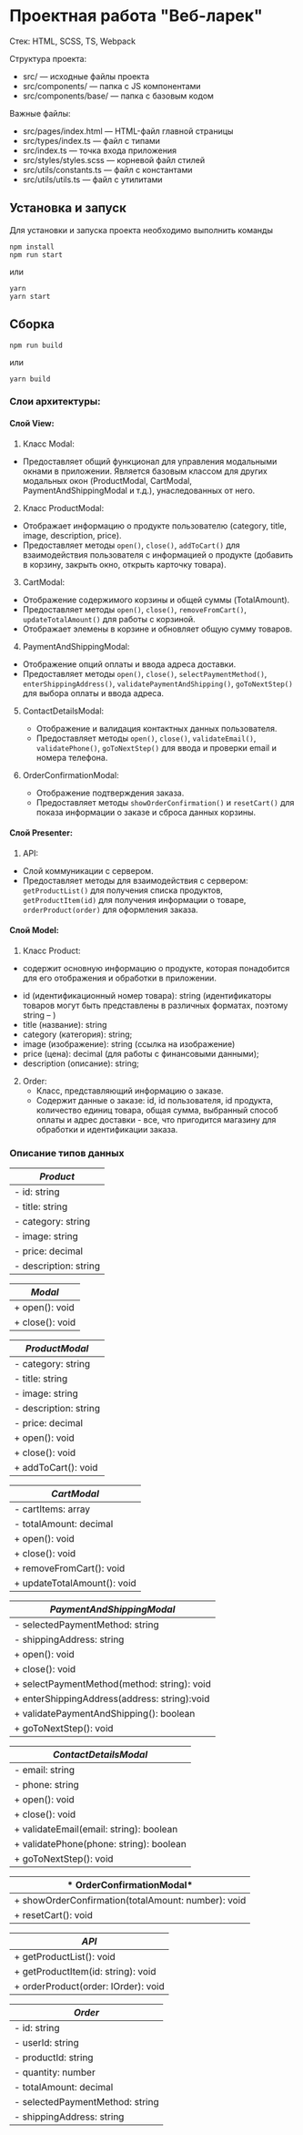 # Проектная работа "Веб-ларек"

Стек: HTML, SCSS, TS, Webpack

Структура проекта:
- src/ — исходные файлы проекта
- src/components/ — папка с JS компонентами
- src/components/base/ — папка с базовым кодом

Важные файлы:
- src/pages/index.html — HTML-файл главной страницы
- src/types/index.ts — файл с типами
- src/index.ts — точка входа приложения
- src/styles/styles.scss — корневой файл стилей
- src/utils/constants.ts — файл с константами
- src/utils/utils.ts — файл с утилитами

## Установка и запуск
Для установки и запуска проекта необходимо выполнить команды

```
npm install
npm run start
```

или

```
yarn
yarn start
```
## Сборка

```
npm run build
```

или

```
yarn build
```

### Слои архитектуры:

#### Слой View:

 1. Класс Modal: 
 * Предоставляет общий функционал для управления модальными окнами в приложении. Является базовым классом для других модальных окон (ProductModal, CartModal, PaymentAndShippingModal и т.д.), унаследованных от него.

2. Класс ProductModal:
 * Отображает информацию о продукте пользователю (category, title, image, description, price).
 * Предоставляет методы `open()`, `close()`, `addToCart()` для взаимодействия пользователя с информацией о продукте (добавить в корзину, закрыть окно, открыть карточку товара).
	    
3. CartModal:
  * Отображение содержимого корзины и общей суммы (TotalAmount).
  * Предоставляет методы `open()`, `close()`, `removeFromCart()`, `updateTotalAmount()` для работы с корзиной.
  * Отображает элемены в корзине и обновляет общую сумму товаров.

4. PaymentAndShippingModal:
  * Отображение опций оплаты и ввода адреса доставки.
  * Предоставляет методы `open()`, `close()`, `selectPaymentMethod()`, `enterShippingAddress()`, `validatePaymentAndShipping()`, `goToNextStep()` для выбора оплаты и ввода адреса.

5. ContactDetailsModal:
   * Отображение и валидация контактных данных пользователя.
   * Предоставляет методы `open()`, `close()`, `validateEmail()`, `validatePhone()`, `goToNextStep()` для ввода и проверки email и номера телефона.

6. OrderConfirmationModal:
   * Отображение подтверждения заказа.
   * Предоставляет методы `showOrderConfirmation()` и `resetCart()` для показа информации о заказе и сброса данных корзины.

#### Слой Presenter:

1. API:
  * Слой коммуникации с сервером.
  * Предоставляет методы для взаимодействия с сервером: `getProductList()` для получения списка продуктов, `getProductItem(id)` для получения информации о товаре, `orderProduct(order)` для оформления заказа.
	 

#### Слой  Model:

1. Класс Product: 
* содержит основную информацию о продукте, которая понадобится для его отображения и обработки в приложении.
 - id (идентификационный номер товара): string (идентификаторы товаров могут быть представлены в различных форматах, поэтому string – )
 - title (название): string
 - category (категория): string;
 - image (изображение): string (ссылка на изображение)
 - price (цена): decimal (для работы с финансовыми данными);
 - description (описание): string;
   
2. Order:
   * Класс, представляющий информацию о заказе.
   * Содержит данные о заказе: id, id пользователя, id продукта, количество единиц товара, общая сумма, выбранный способ оплаты и адрес доставки - все, что пригодится магазину для обработки и идентификации заказа. 

###  Описание типов данных

|            *Product*                   |
|--------------------------------------|
| - id: string                         |
| - title: string                      |
| - category: string                   |
| - image: string                      |
| - price: decimal                     |
| - description: string                |



|              *Modal*                   |
|--------------------------------------|
| + open(): void                       |
| + close(): void                      |                



|           *ProductModal*               |
|--------------------------------------|
| - category: string                   |
| - title: string                      |
| - image: string                      |
| - description: string                |
| - price: decimal                     |
| + open(): void                       |
| + close(): void                      |
| + addToCart(): void                  |



|            *CartModal*                 |
| --------------------------------------| 
| - cartItems: array                   |
| - totalAmount: decimal               |
| + open(): void                       |
| + close(): void                      |
| + removeFromCart(): void             |
| + updateTotalAmount(): void          |



|    *PaymentAndShippingModal*           |  
| --------------------------------------| 
| - selectedPaymentMethod: string      |  
| - shippingAddress: string            |  
| + open(): void                       |
| + close(): void                      |  
| + selectPaymentMethod(method: string): void |
| + enterShippingAddress(address: string):void |  
| + validatePaymentAndShipping(): boolean |
| + goToNextStep(): void               |



|           *ContactDetailsModal*          |
| --------------------------------------| 
| - email: string                      |
| - phone: string                      |
| + open(): void                       |
| + close(): void                      |
| + validateEmail(email: string): boolean |
| + validatePhone(phone: string): boolean |
| + goToNextStep(): void                |



|          * OrderConfirmationModal*     |
| --------------------------------------| 
| + showOrderConfirmation(totalAmount: number): void |
| + resetCart(): void                  |


|             *API*                      |
| --------------------------------------| 
| + getProductList(): void              |
| + getProductItem(id: string): void   |
| + orderProduct(order: IOrder): void  |


|           *Order*                      |
| --------------------------------------| 
| - id: string                         |
| - userId: string                     |
| - productId: string                  |
| - quantity: number                   |
| - totalAmount: decimal               |
| - selectedPaymentMethod: string      |  
| - shippingAddress: string            | 
